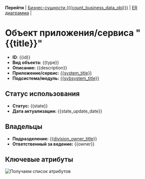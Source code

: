 **Перейти** | [Бизнес-сущности ({{count_business_data_obj}})](/entities/ApplicationDataObjects/filteredBy_AppDataObjID_and_SystemID?system_id={{system_id}}&app_data_id={{id}}) | 
[ER диаграмма](/entities/erdiagram/blank?id={{id}})  |

# Объект приложения/сервиса "{{title}}"

- **ID**: {{id}}
- **Вид объекта:** {{type}}
- **Описание:** {{description}}
- **Приложение/сервис:** [{{system_title}}]({{system_link}})
- **Подсистема/модуль:** [{{sybsystem_title}}]({{sybsystem_link}})

## Статус использования
- **Статус:** {{state}}
- **Дата актуализации:** {{state_update_date}}

## Владельцы 
- **Подразделение:** [{{division_owner_title}}]({{division_owner_link}})
- **Ответственный за ведение:** {{owner}}

## Ключевые атрибуты
![Получаем список атрибутов](@document/ApplicationDataObjects.doc.ParametersList?id={{id}})

